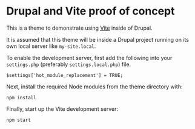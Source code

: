 # Drupal and Vite proof of concept

This is a theme to demonstrate using [Vite](https://vitejs.dev/) inside of Drupal.

It is assumed that this theme will be inside a Drupal project running on its own local server like `my-site.local`.

To enable the development server, first add the following into your `settings.php` (preferably `settings.local.php`) file.
```
$settings['hot_module_replacement'] = TRUE;
```

Next, install the required Node modules from the theme directory with:
```
npm install
```

Finally, start up the Vite development server:
```
npm start
```
